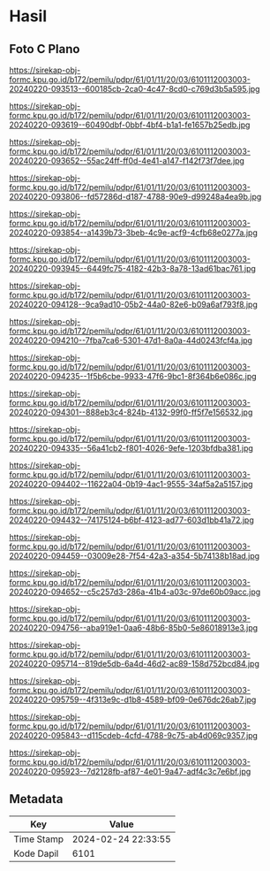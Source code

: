 # Hasil

## Foto C Plano

https://sirekap-obj-formc.kpu.go.id/b172/pemilu/pdpr/61/01/11/20/03/6101112003003-20240220-093513--600185cb-2ca0-4c47-8cd0-c769d3b5a595.jpg

https://sirekap-obj-formc.kpu.go.id/b172/pemilu/pdpr/61/01/11/20/03/6101112003003-20240220-093619--60490dbf-0bbf-4bf4-b1a1-fe1657b25edb.jpg

https://sirekap-obj-formc.kpu.go.id/b172/pemilu/pdpr/61/01/11/20/03/6101112003003-20240220-093652--55ac24ff-ff0d-4e41-a147-f142f73f7dee.jpg

https://sirekap-obj-formc.kpu.go.id/b172/pemilu/pdpr/61/01/11/20/03/6101112003003-20240220-093806--fd57286d-d187-4788-90e9-d99248a4ea9b.jpg

https://sirekap-obj-formc.kpu.go.id/b172/pemilu/pdpr/61/01/11/20/03/6101112003003-20240220-093854--a1439b73-3beb-4c9e-acf9-4cfb68e0277a.jpg

https://sirekap-obj-formc.kpu.go.id/b172/pemilu/pdpr/61/01/11/20/03/6101112003003-20240220-093945--6449fc75-4182-42b3-8a78-13ad61bac761.jpg

https://sirekap-obj-formc.kpu.go.id/b172/pemilu/pdpr/61/01/11/20/03/6101112003003-20240220-094128--9ca9ad10-05b2-44a0-82e6-b09a6af793f8.jpg

https://sirekap-obj-formc.kpu.go.id/b172/pemilu/pdpr/61/01/11/20/03/6101112003003-20240220-094210--7fba7ca6-5301-47d1-8a0a-44d0243fcf4a.jpg

https://sirekap-obj-formc.kpu.go.id/b172/pemilu/pdpr/61/01/11/20/03/6101112003003-20240220-094235--1f5b6cbe-9933-47f6-9bc1-8f364b6e086c.jpg

https://sirekap-obj-formc.kpu.go.id/b172/pemilu/pdpr/61/01/11/20/03/6101112003003-20240220-094301--888eb3c4-824b-4132-99f0-ff5f7e156532.jpg

https://sirekap-obj-formc.kpu.go.id/b172/pemilu/pdpr/61/01/11/20/03/6101112003003-20240220-094335--56a41cb2-f801-4026-9efe-1203bfdba381.jpg

https://sirekap-obj-formc.kpu.go.id/b172/pemilu/pdpr/61/01/11/20/03/6101112003003-20240220-094402--11622a04-0b19-4ac1-9555-34af5a2a5157.jpg

https://sirekap-obj-formc.kpu.go.id/b172/pemilu/pdpr/61/01/11/20/03/6101112003003-20240220-094432--74175124-b6bf-4123-ad77-603d1bb41a72.jpg

https://sirekap-obj-formc.kpu.go.id/b172/pemilu/pdpr/61/01/11/20/03/6101112003003-20240220-094459--03009e28-7f54-42a3-a354-5b74138b18ad.jpg

https://sirekap-obj-formc.kpu.go.id/b172/pemilu/pdpr/61/01/11/20/03/6101112003003-20240220-094652--c5c257d3-286a-41b4-a03c-97de60b09acc.jpg

https://sirekap-obj-formc.kpu.go.id/b172/pemilu/pdpr/61/01/11/20/03/6101112003003-20240220-094756--aba919e1-0aa6-48b6-85b0-5e86018913e3.jpg

https://sirekap-obj-formc.kpu.go.id/b172/pemilu/pdpr/61/01/11/20/03/6101112003003-20240220-095714--819de5db-6a4d-46d2-ac89-158d752bcd84.jpg

https://sirekap-obj-formc.kpu.go.id/b172/pemilu/pdpr/61/01/11/20/03/6101112003003-20240220-095759--4f313e9c-d1b8-4589-bf09-0e676dc26ab7.jpg

https://sirekap-obj-formc.kpu.go.id/b172/pemilu/pdpr/61/01/11/20/03/6101112003003-20240220-095843--d115cdeb-4cfd-4788-9c75-ab4d069c9357.jpg

https://sirekap-obj-formc.kpu.go.id/b172/pemilu/pdpr/61/01/11/20/03/6101112003003-20240220-095923--7d2128fb-af87-4e01-9a47-adf4c3c7e6bf.jpg


## Metadata

| Key        | Value               |
| ---------- | ------------------- |
| Time Stamp | 2024-02-24 22:33:55 |
| Kode Dapil | 6101                |



